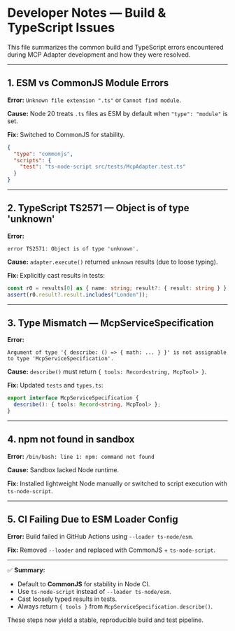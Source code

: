 # Developer Notes — Build & TypeScript Issues

This file summarizes the common build and TypeScript errors encountered during MCP Adapter development and how they were resolved.

---

## 1. **ESM vs CommonJS Module Errors**
**Error:** `Unknown file extension ".ts"` or `Cannot find module`.

**Cause:** Node 20 treats `.ts` files as ESM by default when `"type": "module"` is set.

**Fix:** Switched to CommonJS for stability.
```json
{
  "type": "commonjs",
  "scripts": {
    "test": "ts-node-script src/tests/McpAdapter.test.ts"
  }
}
```

---

## 2. **TypeScript TS2571 — Object is of type 'unknown'**
**Error:**
```
error TS2571: Object is of type 'unknown'.
```
**Cause:** `adapter.execute()` returned `unknown` results (due to loose typing).

**Fix:** Explicitly cast results in tests:
```ts
const r0 = results[0] as { name: string; result?: { result: string } };
assert(r0.result?.result.includes("London"));
```

---

## 3. **Type Mismatch — McpServiceSpecification**
**Error:**
```
Argument of type '{ describe: () => { math: ... } }' is not assignable to type 'McpServiceSpecification'.
```
**Cause:** `describe()` must return `{ tools: Record<string, McpTool> }`.

**Fix:** Updated `tests` and `types.ts`:
```ts
export interface McpServiceSpecification {
  describe(): { tools: Record<string, McpTool> };
}
```

---

## 4. **npm not found in sandbox**
**Error:** `/bin/bash: line 1: npm: command not found`

**Cause:** Sandbox lacked Node runtime.

**Fix:** Installed lightweight Node manually or switched to script execution with `ts-node-script`.

---

## 5. **CI Failing Due to ESM Loader Config**
**Error:** Build failed in GitHub Actions using `--loader ts-node/esm`.

**Fix:** Removed `--loader` and replaced with CommonJS + `ts-node-script`.

---

✅ **Summary:**
- Default to **CommonJS** for stability in Node CI.
- Use `ts-node-script` instead of `--loader ts-node/esm`.
- Cast loosely typed results in tests.
- Always return `{ tools }` from `McpServiceSpecification.describe()`.

These steps now yield a stable, reproducible build and test pipeline.